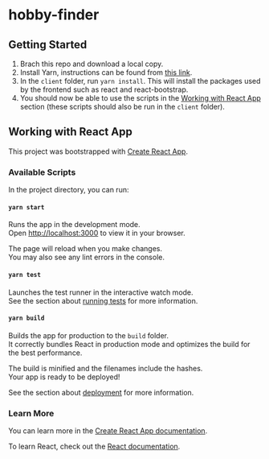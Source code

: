 # hobby-finder

## Getting Started

1. Brach this repo and download a local copy.
2. Install Yarn, instructions can be found from [this link](https://classic.yarnpkg.com/lang/en/docs/install/#windows-stable).
3. In the `client` folder, run `yarn install`. This will install the packages used by the frontend such as react and react-bootstrap.
4. You should now be able to use the scripts in the [Working with React App](#working-with-react-app) section (these scripts should also be run in the `client` folder).



## Working with React App

This project was bootstrapped with [Create React App](https://github.com/facebook/create-react-app).

### Available Scripts

In the project directory, you can run:

#### `yarn start`

Runs the app in the development mode.\
Open [http://localhost:3000](http://localhost:3000) to view it in your browser.

The page will reload when you make changes.\
You may also see any lint errors in the console.

#### `yarn test`

Launches the test runner in the interactive watch mode.\
See the section about [running tests](https://facebook.github.io/create-react-app/docs/running-tests) for more information.

#### `yarn build`

Builds the app for production to the `build` folder.\
It correctly bundles React in production mode and optimizes the build for the best performance.

The build is minified and the filenames include the hashes.\
Your app is ready to be deployed!

See the section about [deployment](https://facebook.github.io/create-react-app/docs/deployment) for more information.

### Learn More

You can learn more in the [Create React App documentation](https://facebook.github.io/create-react-app/docs/getting-started).

To learn React, check out the [React documentation](https://reactjs.org/).
